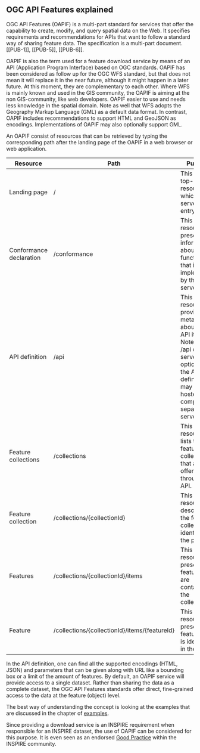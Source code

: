 ## OGC API Features explained

OGC API Features (OAPIF) is a multi-part standard for services that offer the capability to create, modify, and query spatial data on the Web. 
It specifies requirements and recommendations for APIs that want to follow a standard way of sharing feature data. 
The specification is a multi-part document. [[PUB-1]], [[PUB-5]], [[PUB-6]].

OAPIF is also the term used for a feature download service by means of an API (Application Program Interface) based on OGC standards. 
OAPIF has been considered as follow up for the OGC WFS standard, but that does not mean it will replace it in the near future, although it might happen in a later future.
At this moment, they are complementary to each other. Where WFS is mainly known and used in the GIS community, the OAPIF is aiming at the non GIS-community, like web developers. 
OAPIF easier to use and needs less knowledge in the spatial domain.
Note as well that WFS adopts the Geography Markup Language (GML) as a default data format. In contrast, OAPIF includes recommendations to support HTML and GeoJSON as encodings.
Implementations of OAPIF may also optionally support GML.

An OAPIF consist of resources that can be retrieved by typing the corresponding path after the landing page of the OAPIF in a web browser or web application.
 
|Resource|Path|Purpose|
|--------|----|-------|
|Landing page|/|This is the top-level resource, which serves as an entry point.|
|Conformance declaration|/conformance|This resource presents information about the functionality that is implemented by the server.|
|API definition|/api|This resource provides metadata about the API itself. Note use of /api on the server is optional and the API definition may be hosted on completely separate server|
|Feature collections|/collections|This resource lists the feature collections that are offered through the API.|
|Feature collection|/collections/{collectionId}|This resource describes the feature collection identified in the path.|
|Features|/collections/{collectionId}/items|This resource presents the features that are contained in the collection.|
|Feature|/collections/{collectionId}/items/{featureId}|This resource presents the feature that is identified in the path.|

In the API definition, one can find all the supported encodings (HTML, JSON) and parameters that can be given along with URL like a bounding box or a limit of the amount of features.
By default, an OAPIF service will provide access to a single dataset.
Rather than sharing the data as a complete dataset, the OGC API Features standards offer direct, fine-grained access to the data at the feature (object) level.

The best way of understanding the concept is looking at the examples that are discussed in the chapter of [examples](#H04).

Since providing a download service is an INSPIRE requirement when responsible for an INSPIRE dataset, the use of OAPIF can be considered for this purpose.
It is even seen as an endorsed <a href="https://inspire.ec.europa.eu/portfolio/good-practice-library/" target="_blank">Good Practice</a> within the INSPIRE community.





